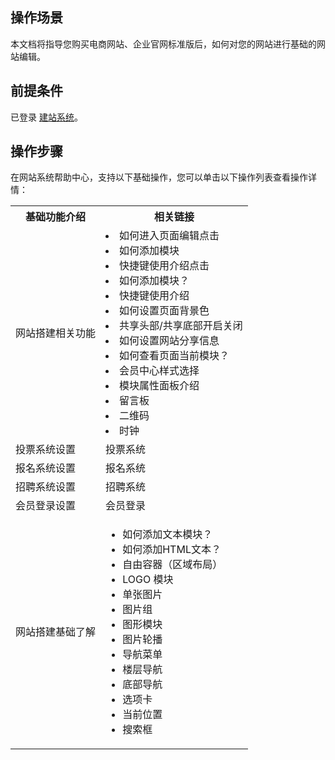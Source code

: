 ## 操作场景
本文档将指导您购买电商网站、企业官网标准版后，如何对您的网站进行基础的网站编辑。

## 前提条件
已登录 [建站系统](http://wds.qcloud.com/)。

## 操作步骤
在网站系统帮助中心，支持以下基础操作，您可以单击以下操作列表查看操作详情：

<table>
<tr>
<th>基础功能介绍</th>
<th>相关链接</th>
</tr>
<tr>
<td>网站搭建相关功能</td>
<td> <li>如何进入页面编辑点击</li><li>如何添加模块</li><li>快捷键使用介绍点击</li><li>如何添加模块？</li><li>快捷键使用介绍</li><li>如何设置页面背景色</li><li>共享头部/共享底部开启关闭</li><li>如何设置网站分享信息</li><li>如何查看页面当前模块？</li><li>会员中心样式选择</li><li>模块属性面板介绍</li><li>留言板</li><li>二维码</li><li>时钟</li></ul></td>
</tr>
<tr>
<td>投票系统设置</td>
<td>投票系统</td>
</tr>
<tr>
<td>报名系统设置</td>
<td>报名系统</td>
</tr>
<tr>
<td>招聘系统设置</td>
<td>招聘系统</td>
</tr>
<tr>
<td>会员登录设置</td>
<td>会员登录</td>
</tr>
<tr>
<td>网站搭建基础了解</td>
<td><ul><li>如何添加文本模块？</li><li>如何添加HTML文本？</li><li>自由容器（区域布局）</li><li>LOGO 模块</li>
<li>单张图片</li><li>图片组</li><li>图形模块</li><li>图片轮播</li><li>导航菜单</li><li>楼层导航</li><li>底部导航</li><li>选项卡</li><li>当前位置</li><li>搜索框</li></ul></td>
</tr>
</table>



